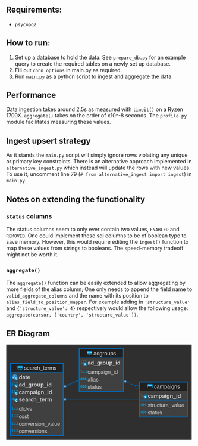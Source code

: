 ## Requirements:
- `psycopg2`

## How to run:
1. Set up a database to hold the data. See `prepare_db.py` for an example query to create the required tables on a newly set up database.
2. Fill out `conn_options` in main.py as required.
3. Run `main.py` as a python script to ingest and aggregate the data.

## Performance
Data ingestion takes around 2.5s as measured with `timeit()` on a Ryzen 1700X. `aggregate()` takes on the order of x10^-8 seconds.
The `profile.py` module facilitates measuring these values.

## Ingest upsert strategy
As it stands the `main.py` script will simply ignore rows violating any unique or primary key constraints. There is an alternative approach implemented in `alternative_ingest.py` which instead will update the rows with new values. To use it, uncomment line 79 (`# from alternative_ingest import ingest`) in `main.py`.

## Notes on extending the functionality
### `status` columns
The status columns seem to only ever contain two values, `ENABLED` and `REMOVED`. One could implement these sql columns to be of boolean type to save memory. However, this would require editing the `ingest()` function to map these values from strings to booleans. The speed-memory tradeoff might not be worth it.
### `aggregate()`
The `aggregate()` function can be easily extended to allow aggregating by more fields of the alias column; One only needs to append the field name to `valid_aggregate_columns` and the name with its position to `alias_field_to_position_mapper`. For example adding in `'structure_value'` and `{'structure_value': 4}` respectively would allow the following usage: `aggregate(cursor, ['country', 'structure_value'])`.

## ER Diagram
<img src="ER Diagram.png">
